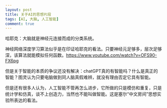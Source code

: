 ```yaml
---
layout: post
title: 关于AI的思想片段
tags: [AI, 大脑, 人工智能]
comment: true
---
```


哈耶克：大脑就是神经元连接而成的分类系统。

神经网络深度学习算法似乎是在印证哈耶克的看法。只要神经元足够多，层次足够深，该算法就能模拟任何函数。<https://www.youtube.com/watch?v=OFS90-FX6pg>

但是关于智能的本质的争议还没有解决：chatGPT真的有智能吗？什么是真正的智能？图灵认为只要电脑做到同人脑真假难辨，就没有理由否定它具有智能。

但是还有很多人认为，人工智能不管再怎么进步，它所做的只是模仿和重复，只是统计学和仿真，谈不上创造力，当然也不能叫做智能。这是塞尔“中文房间”思想实验所表达的看法。
